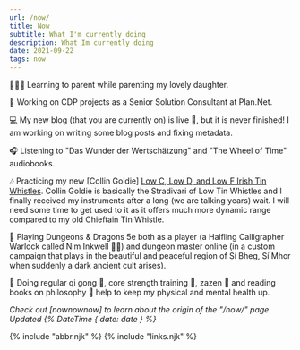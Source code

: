 ```yaml
---
url: /now/
title: Now
subtitle: What I'm currently doing
description: What Im currently doing
date: 2021-09-22
tags: now
---
```

👨‍👩‍👧 Learning to parent while parenting my lovely daughter.

🤖 Working on CDP projects as a Senior Solution Consultant at Plan.Net.

💻 My new blog (that you are currently on) is live 🥳, but it is never finished! I am working on writing some blog posts and fixing metadata.

🎧 Listening to "Das Wunder der Wertschätzung" and "The Wheel of Time" audiobooks.

🎶 Practicing my new [Collin Goldie] [Low C, Low D, and Low F Irish Tin Whistles](/tunes/). Collin Goldie is basically the Stradivari of Low Tin Whistles and I finally received my instruments after a long (we are talking years) wait. I will need some time to get used to it as it offers much more dynamic range compared to my old Chieftain Tin Whistle.

🐉 Playing Dungeons & Dragons 5e both as a player (a Halfling Calligrapher Warlock called Nim Inkwell 🧙🏻) and dungeon master online (in a custom campaign that plays in the beautiful and peaceful region of Sí Bheg, Sí Mhor when suddenly a dark ancient cult arises).

🏥 Doing regular qi gong 🥋, core strength training 💪, zazen 🧘‍ and reading books on philosophy 🤔 help to keep my physical and mental health up.

<footer>

_Check out [nownownow] to learn about the origin of the "/now/" page. Updated {% DateTime { date: date } %}_

</footer>

{% include "abbr.njk" %}
{% include "links.njk" %}
